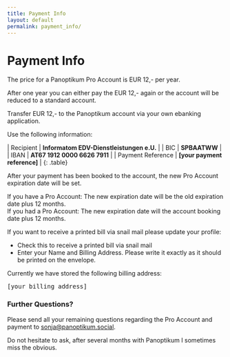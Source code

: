 ```yaml
---
title: Payment Info
layout: default
permalink: payment_info/
---
```


# Payment Info

The price for a Panoptikum Pro Account is EUR 12,- per year.

After one year you can either pay the EUR 12,- again or the account will be reduced to a standard account.

Transfer EUR 12,- to the Panoptikum account via your own ebanking application.

Use the following information:

| Recipient | **Informatom EDV-Dienstleistungen e.U.** |
| BIC | **SPBAATWW** |
| IBAN | **AT67 1912 0000 6626 7911** |
| Payment Reference | **[your payment reference]** |
{: .table}

After your payment has been booked to the account, the new Pro Account expiration date will be set.

If you have a Pro Account: The new expiration date will be the old expiration date plus 12 months.<br/>
If you had a Pro Account: The new expiration date will the account booking date plus 12 months.

If you want to receive a printed bill via snail mail please update your profile:

* Check this to receive a printed bill via snail mail
* Enter your Name and Billing Address. Please write it exactly as it should be printed on the envelope.

Currently we have stored the following billing address:
<pre>[your billing address]</pre>

### Further Questions?

Please send all your remaining questions regarding the Pro Account and payment to <sonja@panoptikum.social>.

Do not hesitate to ask, after several months with Panoptikum I sometimes miss the obvious.
